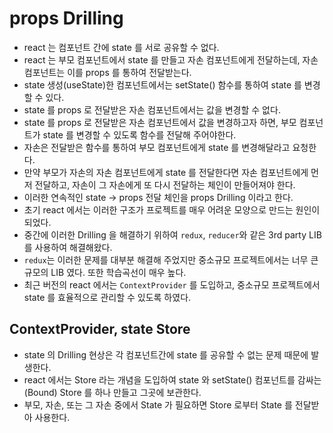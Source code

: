 # props Drilling

- react 는 컴포넌트 간에 state 를 서로 공유할 수 없다.
- react 는 부모 컴포넌트에서 state 를 만들고 자손 컴포넌트에게 전달하는데,
  자손 컴포넌트는 이를 props 를 통하여 전달받는다.
- state 생성(useState)한 컴포넌트에서는 setState() 함수를 통하여 state 를 변경할 수 있다.
- state 를 props 로 전달받은 자손 컴포넌트에서는 값을 변경할 수 없다.
- state 를 props 로 전달받은 자손 컴포넌트에서 값을 변경하고자 하면,
  부모 컴포넌트가 state 를 변경할 수 있도록 함수를 전달해 주어야한다.
- 자손은 전달받은 함수를 통하여 부모 컴포넌트에게 state 를 변경해달라고 요청한다.
- 만약 부모가 자손의 자손 컴포넌트에게 state 를 전달한다면 자손 컴포넌트에게 먼저 전달하고,
  자손이 그 자손에게 또 다시 전달하는 체인이 만들어져야 한다.
- 이러한 연속적인 state -> props 전달 체인을 props Drilling 이라고 한다.
- 초기 react 에서는 이러한 구조가 프로젝트를 매우 어려운 모양으로 만드는 원인이 되었다.
- 중간에 이러한 Drilling 을 해결하기 위하여 `redux`, `reducer`와 같은 3rd party LIB 를 사용하여 해결해왔다.
- `redux`는 이러한 문제를 대부분 해결해 주었지만 중소규모 프로젝트에서는 너무 큰 규모의 LIB 였다. 또한 학습곡선이 매우 높다.
- 최근 버전의 react 에서는 `ContextProvider` 를 도입하고, 중소규모 프로젝트에서 state 를 효율적으로 관리할 수 있도록 하였다.

## ContextProvider, state Store

- state 의 Drilling 현상은 각 컴포넌트간에 state 를 공유할 수 없는 문제 때문에 발생한다.
- react 에서는 Store 라는 개념을 도입하여 state 와 setState() 컴포넌트를 감싸는(Bound) Store 를 하나 만들고 그곳에 보관한다.
- 부모, 자손, 또는 그 자손 중에서 State 가 필요하면 Store 로부터 State 를 전달받아 사용한다.
